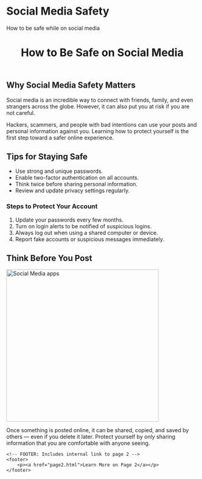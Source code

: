 # Social Media Safety
How to be safe while on social media
<!DOCTYPE html>
<html lang="en">
    <meta charset="UTF-8">
    <meta name="viewport" content="width=device-width, initial-scale=1.0">
    <title>How to Be Safe on Social Media</title>
</head>
<body>
    <!-- HEADER: Contains the main title of the page -->
    <header>
        <h1>How to Be Safe on Social Media<h1>
    </header>
    <!-- MAIN: Holds all primary content for the home page -->
    <main>
        <!-- SECTION 1: Introduction to why safety is important -->
        <section>
          <h2>Why Social Media Safety Matters</h2>
            <p>Social media is an incredible way to connect with friends, family, and even strangers across the globe. 
               However, it can also put you at risk if you are not careful.</p>
            <p>Hackers, scammers, and people with bad intentions can use your posts and personal information against you.
               Learning how to protect yourself is the first step toward a safer online experience.</p>
        </section>
         <!-- SECTION 2: Tips for safe social media use -->
        <section>
            <h2>Tips for Staying Safe</h2>
            <!-- UNORDERED LIST: Best practices for safety -->
            <ul>
                <li>Use strong and unique passwords.</li>
                <li>Enable two-factor authentication on all accounts.</li>
                <li>Think twice before sharing personal information.</li>
                <li>Review and update privacy settings regularly.</li>
            </ul>            
            <!-- ORDERED LIST: Step-by-step actions for account security -->
            <h3>Steps to Protect Your Account</h3>
            <ol>
                <li>Update your passwords every few months.</li>
                <li>Turn on login alerts to be notified of suspicious logins.</li>
                <li>Always log out when using a shared computer or device.</li>
                <li>Report fake accounts or suspicious messages immediately.</li>
            </ol>
        </section>
        <!-- SECTION 3: Image with descriptive alt text -->
        <section>
            <h2>Think Before You Post</h2>
            <!-- IMAGE: Using relative path with alt text and width -->
            <img src="https://cdn.pixabay.com/photo/2014/03/22/22/17/phone-292994_960_720.jpg" alt="Social Media apps" width="400">
            <p>Once something is posted online, it can be shared, copied, and saved by others — even if you delete it later. 
               Protect yourself by only sharing information that you are comfortable with anyone seeing.</p>
        </section>
    </main>

    <!-- FOOTER: Includes internal link to page 2 -->
    <footer>
        <p><a href="page2.html">Learn More on Page 2</a></p>
    </footer>
</body>
</html>

